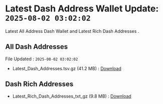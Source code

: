 # Latest Dash Address Wallet Update: `2025-08-02 03:02:02`

Latest All Address Dash Wallet and Latest Rich Dash Addresses .

## All Dash Addresses

File Updated : `2025-08-02 03:02:02`

- Latest_Dash_Addresses.tsv.gz (41.2 MB) : [Download](https://github.com/Pymmdrza/Rich-Address-Wallet/releases/tag/Dash)

## Dash Rich Addresses

- Latest_Rich_Dash_Addresses_txt_gz (9.8 MB) : [Download](https://github.com/Pymmdrza/Rich-Address-Wallet/releases/tag/Dash)
